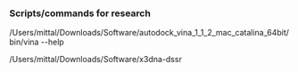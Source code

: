 ### Scripts/commands for research

/Users/mittal/Downloads/Software/autodock_vina_1_1_2_mac_catalina_64bit/bin/vina --help

/Users/mittal/Downloads/Software/x3dna-dssr
